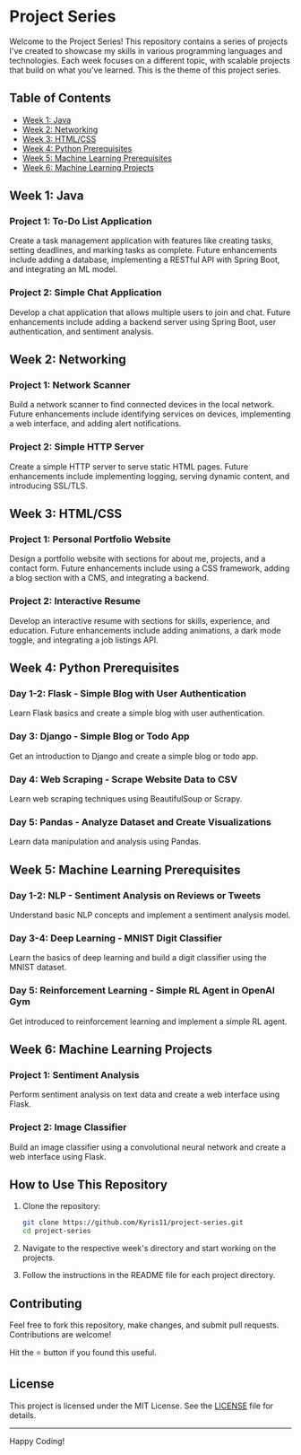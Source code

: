 # Project Series

Welcome to the Project Series! This repository contains a series of projects I've created to showcase my skills in various programming languages and technologies. Each week focuses on a different topic, with scalable projects that build on what you've learned.
This is the theme of this project series.

## Table of Contents

- [Week 1: Java](#week-1-java)
- [Week 2: Networking](#week-2-networking)
- [Week 3: HTML/CSS](#week-3-htmlcss)
- [Week 4: Python Prerequisites](#week-4-python-prerequisites)
- [Week 5: Machine Learning Prerequisites](#week-5-machine-learning-prerequisites)
- [Week 6: Machine Learning Projects](#week-6-machine-learning-projects)

## Week 1: Java

### Project 1: To-Do List Application
Create a task management application with features like creating tasks, setting deadlines, and marking tasks as complete. Future enhancements include adding a database, implementing a RESTful API with Spring Boot, and integrating an ML model.

### Project 2: Simple Chat Application
Develop a chat application that allows multiple users to join and chat. Future enhancements include adding a backend server using Spring Boot, user authentication, and sentiment analysis.

## Week 2: Networking

### Project 1: Network Scanner
Build a network scanner to find connected devices in the local network. Future enhancements include identifying services on devices, implementing a web interface, and adding alert notifications.

### Project 2: Simple HTTP Server
Create a simple HTTP server to serve static HTML pages. Future enhancements include implementing logging, serving dynamic content, and introducing SSL/TLS.

## Week 3: HTML/CSS

### Project 1: Personal Portfolio Website
Design a portfolio website with sections for about me, projects, and a contact form. Future enhancements include using a CSS framework, adding a blog section with a CMS, and integrating a backend.

### Project 2: Interactive Resume
Develop an interactive resume with sections for skills, experience, and education. Future enhancements include adding animations, a dark mode toggle, and integrating a job listings API.

## Week 4: Python Prerequisites

### Day 1-2: Flask - Simple Blog with User Authentication
Learn Flask basics and create a simple blog with user authentication.

### Day 3: Django - Simple Blog or Todo App
Get an introduction to Django and create a simple blog or todo app.

### Day 4: Web Scraping - Scrape Website Data to CSV
Learn web scraping techniques using BeautifulSoup or Scrapy.

### Day 5: Pandas - Analyze Dataset and Create Visualizations
Learn data manipulation and analysis using Pandas.

## Week 5: Machine Learning Prerequisites

### Day 1-2: NLP - Sentiment Analysis on Reviews or Tweets
Understand basic NLP concepts and implement a sentiment analysis model.

### Day 3-4: Deep Learning - MNIST Digit Classifier
Learn the basics of deep learning and build a digit classifier using the MNIST dataset.

### Day 5: Reinforcement Learning - Simple RL Agent in OpenAI Gym
Get introduced to reinforcement learning and implement a simple RL agent.

## Week 6: Machine Learning Projects

### Project 1: Sentiment Analysis
Perform sentiment analysis on text data and create a web interface using Flask.

### Project 2: Image Classifier
Build an image classifier using a convolutional neural network and create a web interface using Flask.

## How to Use This Repository

1. Clone the repository:
    ```bash
    git clone https://github.com/Kyris11/project-series.git
    cd project-series
    ```

2. Navigate to the respective week's directory and start working on the projects.

3. Follow the instructions in the README file for each project directory.

## Contributing

Feel free to fork this repository, make changes, and submit pull requests. Contributions are welcome!

Hit the ⭐ button if you found this useful.

## License

This project is licensed under the MIT License. See the [LICENSE](LICENSE) file for details.

---

Happy Coding!

